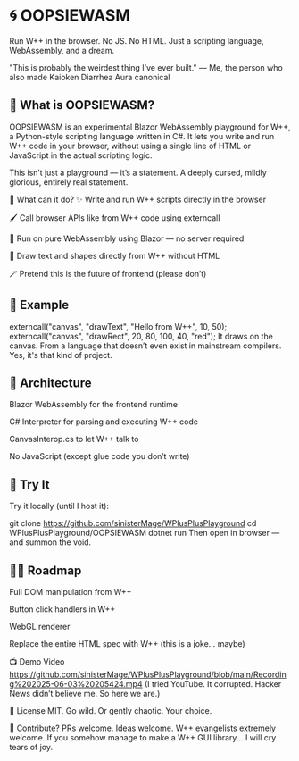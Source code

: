 # 🌀 OOPSIEWASM
Run W++ in the browser. No JS. No HTML. Just a scripting language, WebAssembly, and a dream.

"This is probably the weirdest thing I’ve ever built."
— Me, the person who also made Kaioken Diarrhea Aura canonical

## 🧠 What is OOPSIEWASM?
OOPSIEWASM is an experimental Blazor WebAssembly playground for W++, a Python-style scripting language written in C#. It lets you write and run W++ code in your browser, without using a single line of HTML or JavaScript in the actual scripting logic.

This isn’t just a playground — it’s a statement.
A deeply cursed, mildly glorious, entirely real statement.

🚀 What can it do?
✨ Write and run W++ scripts directly in the browser

🖌️ Call browser APIs like <canvas> from W++ code using externcall

🔁 Run on pure WebAssembly using Blazor — no server required

🎨 Draw text and shapes directly from W++ without HTML

🪄 Pretend this is the future of frontend (please don’t)

## 🧪 Example

externcall("canvas", "drawText", "Hello from W++", 10, 50);
externcall("canvas", "drawRect", 20, 80, 100, 40, "red");
It draws on the canvas. From a language that doesn’t even exist in mainstream compilers.
Yes, it's that kind of project.

## 🧩 Architecture
Blazor WebAssembly for the frontend runtime

C# Interpreter for parsing and executing W++ code

CanvasInterop.cs to let W++ talk to <canvas>

No JavaScript (except glue code you don’t write)

## 💾 Try It
Try it locally (until I host it):

git clone https://github.com/sinisterMage/WPlusPlusPlayground
cd WPlusPlusPlayground/OOPSIEWASM
dotnet run
Then open in browser — and summon the void.

## 🧙‍♂️ Roadmap

 Full DOM manipulation from W++

 Button click handlers in W++

 WebGL renderer

 Replace the entire HTML spec with W++ (this is a joke… maybe)

📺 Demo Video
https://github.com/sinisterMage/WPlusPlusPlayground/blob/main/Recording%202025-06-03%20205424.mp4
(I tried YouTube. It corrupted. Hacker News didn’t believe me. So here we are.)

📜 License
MIT. Go wild. Or gently chaotic. Your choice.

🤝 Contribute?
PRs welcome. Ideas welcome. W++ evangelists extremely welcome.
If you somehow manage to make a W++ GUI library... I will cry tears of joy.

